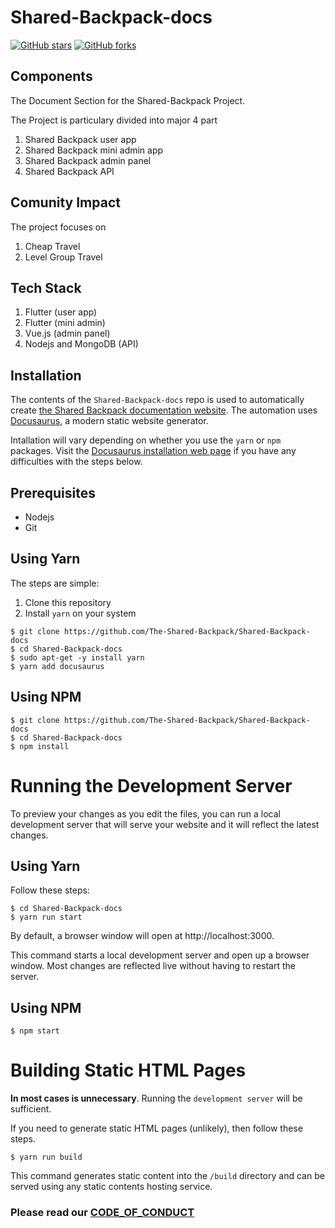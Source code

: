 # Shared-Backpack-docs
[![GitHub stars](https://img.shields.io/github/stars/The-Shared-Backpack/Shared-Backpack-docs.svg?style=social&label=Star&maxAge=2592000)](https://github.com/The-Shared-Backpack/Shared-Backpack-docs)
[![GitHub forks](https://img.shields.io/github/forks/The-Shared-Backpack/Shared-Backpack-docs.svg?style=social&label=Fork&maxAge=2592000)](https://github.com/The-Shared-Backpack/Shared-Backpack-docs)
## Components

The Document Section for the Shared-Backpack Project.

The Project is particulary divided into major 4 part 

1. Shared Backpack user app
2. Shared Backpack mini admin app
3. Shared Backpack admin panel
4. Shared Backpack API

## Comunity Impact

The project focuses on 

1. Cheap Travel
2. Level Group Travel

## Tech Stack

1. Flutter (user app)
2. Flutter (mini admin)
3. Vue.js (admin panel)
4. Nodejs and MongoDB (API)

## Installation

The contents of the `Shared-Backpack-docs` repo is used to automatically create [the Shared Backpack documentation website](https://the-shared-backpack.github.io/Shared-Backpack-docs/). The automation uses [Docusaurus](https://docusaurus.io/docs/), a modern static website generator.

Intallation will vary depending on whether you use the `yarn` or `npm` packages. Visit the [Docusaurus installation web page](https://docusaurus.io/docs/installation) if you have any difficulties with the steps below.

## Prerequisites

- Nodejs
- Git 

## Using Yarn

The steps are simple:

1. Clone this repository
2. Install `yarn` on your system

```console
$ git clone https://github.com/The-Shared-Backpack/Shared-Backpack-docs
$ cd Shared-Backpack-docs
$ sudo apt-get -y install yarn
$ yarn add docusaurus
```

## Using NPM

```console
$ git clone https://github.com/The-Shared-Backpack/Shared-Backpack-docs
$ cd Shared-Backpack-docs
$ npm install
```

# Running the Development Server

To preview your changes as you edit the files, you can run a local development server that will serve your website and it will reflect the latest changes.

## Using Yarn

Follow these steps:

```console
$ cd Shared-Backpack-docs
$ yarn run start
```

By default, a browser window will open at http://localhost:3000.

This command starts a local development server and open up a browser window. Most changes are reflected live without having to restart the server.

## Using NPM

```console 
$ npm start
```

# Building Static HTML Pages

**In most cases is unnecessary**. Running the `development server` will be sufficient.

If you need to generate static HTML pages (unlikely), then follow these steps.

```console
$ yarn run build
```

This command generates static content into the `/build` directory and can be served using any static contents hosting service.

 ### Please read our [CODE_OF_CONDUCT](./CODE_OF_CONDUCT.md)
